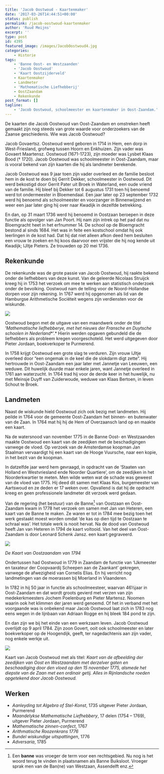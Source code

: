 ```yaml
---
title: 'Jacob Oostwoud - Kaartenmaker'
date: '2017-03-26T14:44:51+00:00'
status: publish
permalink: /jacob-oostwoud-kaartenmaker
author: 'Ruud Meijns'
excerpt: ''
type: post
id: 4395
featured_image: /images/JacobOostwoud4.jpg
categories:
    - Historie
tags:
    - 'Banne Oost- en Westzaanden'
    - 'Jacob Oostwoud'
    - 'Kaart Oostzijderveld'
    - Kaartenmaker
    - Landmeter
    - 'Mathematische Liefhebberij'
    - OostZaandam
    - Rekenkunde
post_format: []
tagline:
    - 'Jacob Oostwoud, schoolmeester en kaartenmaker in Oost-Zaandam.'
---
```

De kaarten die Jacob Oostwoud van Oost-Zaandam en omstreken heeft gemaakt zijn nog steeds van grote waarde voor onderzoekers van de Zaanse geschiedenis. Wie was Jacob Oostwoud?

Jacob Govaertsz. Oostwoud werd geboren in 1714 in Hem, een dorp in West-Friesland, grofweg tussen Hoorn en Enkhuizen. Zijn vader was Govaert Maartensz. Oostwoud (1671-1723), zijn moeder was Lysbet Klaas Bood († 1720). Jacob Oostwoud was schoolmeester in Oost-Zaandam, maar is vooral bekend van zijn kaarten die hij als landmeter berekende.

Jacob Oostwoud was 9 jaar toen zijn vader overleed en de familie besloot hem in de kost te doen bij Gerrit Dekker, schoolmeester in Oostwoud. Dit werd bekostigd door Gerrit Pater uit Broek in Waterland, een oude vriend van de familie. Hij bleef bij Dekker tot 6 augustus 1731 toen hij benoemd werd tot ondermeester in Bloemendaal. Een jaar later op 23 september 1732 werd hij benoemd als schoolmeester en voorzanger in Binnenwijzend en weer een jaar later ging hij over naar Kwadijk in dezelfde betrekking.

En dan, op 31 maart 1736 werd hij benoemd in Oostzaan beroepen in deze functie als opvolger van Jan Poort. Hij nam zijn intrek op het pad dat nu Bloemgracht heet in het erfnummer 14. De school op de Bloemgracht bestond al sinds 1684. Het was in feite een kostschool omdat hij ook leerlingen in de kost had. Dat hij dat niet alleen afkon deed hem besluiten een vrouw te zoeken en hij koos daarvoor een vrijster die hij nog kende uit Kwadijk; IJltje Pieters. Ze trouwden op 20 mei 1736.

## Rekenkunde

De rekenkunde was de grote passie van Jacob Oostwoud, hij raakte bekend onder de liefhebbers van deze kunst. Van de geleerde Nicolaas Struijck kreeg hij in 1753 het verzoek om mee te werken aan statistisch onderzoek onder de bevolking. Oostwoud nam de telling voor de Noord-Hollandse dorpen voor zijn rekening. In 1767 werd hij opgenomen als lid van de Hamburgse Arithmetische Sociëteit wegens zijn verdiensten voor de wiskunde.

![](/images/JacobOostwoud1.jpg)

Oostwoud begon met de uitgave van een maandwerk onder de titel ‘*Mathematische liefhebberye, met het nieuws der Fransche en Duytsche schoolen in Nederland**’.* Hierin werden opgaven gebundeld die de liefhebbers als probleem kregen voorgeschoteld. Het werd uitgegeven door Pieter Jordaan, boekverkoper te Purmerend.

In 1758 krijgt Oostwoud een grote slag te verduren. Zijn vrouw IJltje overleed door “een ongemak in de keel die de slokdarm digt zette”. Hij hertrouwde in Oost-Zaandam een jaar later met Jannetje van Leeuwen, een weduwe. Dit huwelijk duurde maar enkele jaren, want Jannetje overleed in 1761 aan waterzucht. In 1764 trad hij voor de derde keer in het huwelijk, nu met Meinsje Duyff van Zuiderwoude, weduwe van Klaas Bertoen, in leven Schout te Broek.

## Landmeten

Naast de wiskunde hield Oostwoud zich ook bezig met landmeten. Hij peilde in 1764 voor de gemeente Oost-Zaandam het binnen- en butenwater van de Zaan. In 1764 mat hij hij de Hem of Overzaansch land op en maakte een kaart.

Na de watersnood van november 1775 in de Banne Oost- en Westzaanden maakte Oostwoud een kaart van de zeedijken met de beschadigingen vanwege de vloed. Op verzoek van de Amsterdamse koopman Jan Staalman vervaardigt hij een kaart van de Hooge Vuursche, naar een kopie, in het bezit van de koopman.

In datzelfde jaar werd hem gevraagd, in opdracht van de ‘Staaten van Holland en Westvriesland ende Noorder Quartiere’, om de zeedijken in het Noorderkwartier te meten. Men wilde weten wat de schade was geweest van de vloed van 1775. Hij deed dit samen met Klaas Kos, burgemeester van Aartswoud en ze deden er 17 weken over. Opvallend is dat hij de opdracht kreeg en geen professionele landmeter dit verzoek werd gedaan.

Van de regering (het bestuur) van de Banne[^1] van Oostzaan en Oost-Zaandam kwam in 1778 het verzoek om samen met Jan van Heteren, een kaart van de Banne te maken. Ze waren er tot in 1784 mee bezig toen het werk gestaakt moest worden omdat ‘de kas op dien tijd te Oostzaan te schraal was’. Het totale werk is nooit hervat. Na de dood van Oostwoud heeft Jan van Heteren in 1794 de kaart voltooid. Van het deel van Oost-Zaandam is door Leonard Schenk Jansz. een kaart gegraveerd.

![](/images/JacobOostwoud3.jpg)

*De Kaart van Oostzaandam van 1794*

Ondertussen had Oostwoud in 1779 in Zaandam de functie van ‘IJkmeester en taxateur der Coopvaardij Scheepen aan de Zaankant’ gekregen, vanwege de afwezigheid van Cornelis Elias. En hij verricht nog landmetingen van de moerassen bij Moerland in Vlaanderen.

In 1782 in hij 50 jaar in functie als schoolmeesteer, waarvan 46½jaar in Oost-Zaandam en dat wordt groots gevierd met verzen van zijn medekerkmeesters Jochem Poelenburg en Pieter Martensz. Noomen waarin ook het klimmen der jaren werd genoemd. Of het in verband met het voorgaande was is onbekend maar Jacob Oostwoud laat zich in 1783 nog eens wegen in de lijnbaan van Adriaan Rogge en hij bleek 184 pond te zijn.

En dan zijn we bij het einde van een werkzaam leven. Jacob Oostwoud overlijdt op 9 april 1784. Zijn zoon Govert, ooit ook schoolmeester en later boekverkoper op de Hoogendijk, geeft, ter nagedachtenis aan zijn vader, nog enkele werkje uit.

![](/images/JacobOostwoud2.jpg)

Kaart van Jacob Oostwoud met als titel: *Kaart van de afbeelding der zeedijken van Oost en Westzaandam met derzelver gaten en beschaadiging door den vloed op den 15 november 1775, alsmede het diepste van de Zaan met een ordinair getij. Alles in Rijnlandsche roeden opgetekend door Jacob Oostwoud.*

## Werken

- *Aanleyding tot Algebra of Stel-Konst*, 1735 uitgever Pieter Jordaan, Purmerend
- *Maandelykse Mathematische Liefhebbery*, 17 delen (1754 – 1769), uitgever Pieter Jordaan, Purmerend
- *Mathematische zinnen-confect*, 1767
- *Arithmatische Roozenkrans 1776*
- *Bundel wiskundige uitspattingen*, 1776
- *Adversaria*, 1785

[^1]: Een **banne** was vroeger de term voor een rechtsgebied. Nu nog is het woord terug te vinden in plaatsnamen als Banne Buiksloot. Vroeger sprak men van de Ban(ne) van Westzaan, Assendelft enz.